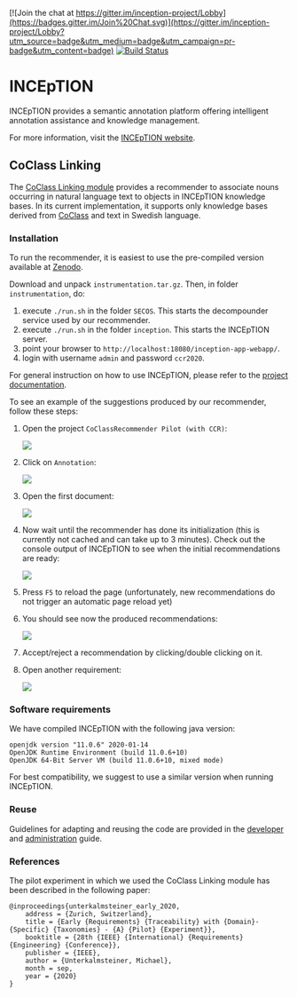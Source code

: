 [![Join the chat at https://gitter.im/inception-project/Lobby](https://badges.gitter.im/Join%20Chat.svg)](https://gitter.im/inception-project/Lobby?utm_source=badge&utm_medium=badge&utm_campaign=pr-badge&utm_content=badge) 
[![Build Status](https://zoidberg.ukp.informatik.tu-darmstadt.de:443/jenkins/buildStatus/icon?job=INCEpTION%20(GitHub)%20(master))](https://zoidberg.ukp.informatik.tu-darmstadt.de:443/jenkins/view/INCEpTION/job/INCEpTION%20(GitHub)%20(master)/)

# INCEpTION

INCEpTION provides a semantic annotation platform offering intelligent annotation assistance and knowledge management.

For more information, visit the [INCEpTION website](https://inception-project.github.io/).

## CoClass Linking

The [CoClass Linking module](https://github.com/munterkalmsteiner/inception/tree/CoClassRecommender/inception-coclass-linking) provides a recommender to associate nouns occurring in natural language text to objects in INCEpTION knowledge bases. In its current implementation, it supports only knowledge bases derived from [CoClass](https://coclass.byggtjanst.se/about#about-coclass) and text in Swedish language.

### Installation
To run the recommender, it is easiest to use the pre-compiled version available at [Zenodo](http://doi.org/10.5281/zenodo.3827169).

Download and unpack `instrumentation.tar.gz`. Then, in folder `instrumentation`, do: 

1. execute `./run.sh` in the folder `SECOS`. This starts the decompounder service used by our recommender. 
2. execute `./run.sh` in the folder `inception`. This starts the INCEpTION server.
3. point your browser to `http://localhost:18080/inception-app-webapp/`. 
4. login with username `admin` and password `ccr2020`. 

For general instruction on how to use INCEpTION, please refer to the [project documentation](https://inception-project.github.io/documentation/).

To see an example of the suggestions produced by our recommender, follow these steps:

1. Open the project `CoClassRecommender Pilot (with CCR)`: 
        
    ![](https://raw.github.com/munterkalmsteiner/inception/CoClassRecommender/inception-coclass-linking/src/main/resources/screenshots/screenshot_1.png)
2. Click on `Annotation`:
    
    ![](https://raw.github.com/munterkalmsteiner/inception/CoClassRecommender/inception-coclass-linking/src/main/resources/screenshots/screenshot_2.png)
3. Open the first document:
    
    ![](https://raw.github.com/munterkalmsteiner/inception/CoClassRecommender/inception-coclass-linking/src/main/resources/screenshots/screenshot_3.png)
4. Now wait until the recommender has done its initialization (this is currently not cached and can take up to 3 minutes). Check out the console output of INCEpTION to see when the initial recommendations are ready:
    
    ![](https://raw.github.com/munterkalmsteiner/inception/CoClassRecommender/inception-coclass-linking/src/main/resources/screenshots/screenshot_4.png)
5. Press `F5` to reload the page (unfortunately, new recommendations do not trigger an automatic page reload yet)
6. You should see now the produced recommendations:
    
    ![](https://raw.github.com/munterkalmsteiner/inception/CoClassRecommender/inception-coclass-linking/src/main/resources/screenshots/screenshot_5.png)
7. Accept/reject a recommendation by clicking/double clicking on it.
8. Open another requirement:
    
    ![](https://raw.github.com/munterkalmsteiner/inception/CoClassRecommender/inception-coclass-linking/src/main/resources/screenshots/screenshot_6.png)


### Software requirements
We have compiled INCEpTION with the following java version:

	openjdk version "11.0.6" 2020-01-14
	OpenJDK Runtime Environment (build 11.0.6+10)
	OpenJDK 64-Bit Server VM (build 11.0.6+10, mixed mode)


For best compatibility, we suggest to use a similar version when running INCEpTION.
 
### Reuse
Guidelines for adapting and reusing the code are provided in the [developer](inception-coclass-linking/src/main/resources/META-INF/asciidoc/developer-guide/coclass-linking.adoc) and [administration](inception-coclass-linking/src/main/resources/META-INF/asciidoc/admin-guide/settings_coclass-linking.adoc) guide.

### References
The pilot experiment in which we used the CoClass Linking module has been described in the following paper:

    @inproceedings{unterkalmsteiner_early_2020,
	    address = {Zurich, Switzerland},
	    title = {Early {Requirements} {Traceability} with {Domain}-{Specific} {Taxonomies} - {A} {Pilot} {Experiment}},
	    booktitle = {28th {IEEE} {International} {Requirements} {Engineering} {Conference}},
	    publisher = {IEEE},
	    author = {Unterkalmsteiner, Michael},
	    month = sep,
	    year = {2020}
    }



